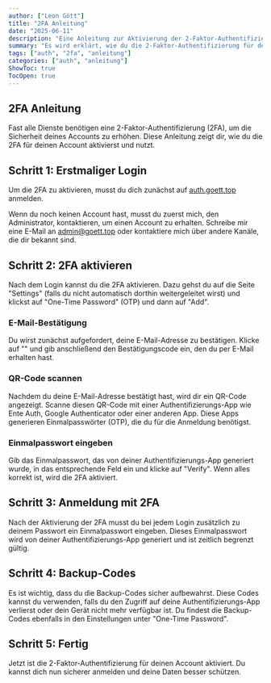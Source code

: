```yaml
---
author: ["Leon Gött"]
title: "2FA Anleitung"
date: "2025-06-11"
description: "Eine Anleitung zur Aktivierung der 2-Faktor-Authentifizierung (2FA) für deinen Account."
summary: "Es wird erklärt, wie du die 2-Faktor-Authentifizierung für deinen Account aktivierst."
tags: ["auth", "2fa", "anleitung"]
categories: ["auth", "anleitung"]
ShowToc: true
TocOpen: true
---
```


## 2FA Anleitung

Fast alle Dienste benötigen eine 2-Faktor-Authentifizierung (2FA), um die Sicherheit deines Accounts zu erhöhen. Diese Anleitung zeigt dir, wie du die 2FA für deinen Account aktivierst und nutzt.

## Schritt 1: Erstmaliger Login

Um die 2FA zu aktivieren, musst du dich zunächst auf [auth.goett.top](https://auth.goett.top) anmelden.

Wenn du noch keinen Account hast, musst du zuerst mich, den Administrator, kontaktieren, um einen Account zu erhalten. Schreibe mir eine E-Mail an [admin@goett.top](mailto:admin@goett.top) oder kontaktiere mich über andere Kanäle, die dir bekannt sind.

## Schritt 2: 2FA aktivieren

Nach dem Login kannst du die 2FA aktivieren. Dazu gehst du auf die Seite "Settings" (falls du nicht automatisch dorthin weitergeleitet wirst) und klickst auf "One-Time Password" (OTP) und dann auf "Add".

### E-Mail-Bestätigung

Du wirst zunächst aufgefordert, deine E-Mail-Adresse zu bestätigen. Klicke auf "" und gib anschließend den Bestätigungscode ein, den du per E-Mail erhalten hast.

### QR-Code scannen

Nachdem du deine E-Mail-Adresse bestätigt hast, wird dir ein QR-Code angezeigt. Scanne diesen QR-Code mit einer Authentifizierungs-App wie Ente Auth, Google Authenticator oder einer anderen App. Diese Apps generieren Einmalpasswörter (OTP), die du für die Anmeldung benötigst.

### Einmalpasswort eingeben

Gib das Einmalpasswort, das von deiner Authentifizierungs-App generiert wurde, in das entsprechende Feld ein und klicke auf "Verify". Wenn alles korrekt ist, wird die 2FA aktiviert.

## Schritt 3: Anmeldung mit 2FA

Nach der Aktivierung der 2FA musst du bei jedem Login zusätzlich zu deinem Passwort ein Einmalpasswort eingeben. Dieses Einmalpasswort wird von deiner Authentifizierungs-App generiert und ist zeitlich begrenzt gültig.

## Schritt 4: Backup-Codes

Es ist wichtig, dass du die Backup-Codes sicher aufbewahrst. Diese Codes kannst du verwenden, falls du den Zugriff auf deine Authentifizierungs-App verlierst oder dein Gerät nicht mehr verfügbar ist. Du findest die Backup-Codes ebenfalls in den Einstellungen unter "One-Time Password".

## Schritt 5: Fertig

Jetzt ist die 2-Faktor-Authentifizierung für deinen Account aktiviert. Du kannst dich nun sicherer anmelden und deine Daten besser schützen.
